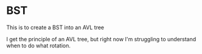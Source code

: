 # BST
This is to create a BST into an AVL tree

I get the principle of an AVL tree, but right now I'm struggling to understand when to do what rotation. 